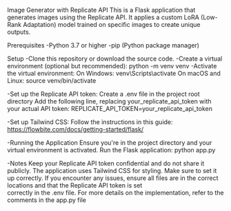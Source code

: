 Image Generator with Replicate API
This is a Flask application that generates images using the Replicate API. It applies a custom LoRA (Low-Rank Adaptation) model trained on specific images to create unique outputs.

Prerequisites
-Python 3.7 or higher
-pip (Python package manager)

Setup
-Clone this repository or download the source code.
-Create a virtual environment (optional but recommended):
  python -m venv venv
-Activate the virtual environment:
  On Windows: venv\Scripts\activate
  On macOS and Linux: source venv/bin/activate
  
-Set up the Replicate API token:
  Create a .env file in the project root directory
  Add the following line, replacing your_replicate_api_token with your actual API token:
    REPLICATE_API_TOKEN=your_replicate_api_token
    
-Set up Tailwind CSS:
  Follow the instructions in this guide: https://flowbite.com/docs/getting-started/flask/
  
-Running the Application
  Ensure you're in the project directory and your virtual environment is activated.
  Run the Flask application:
    python app.py
    
-Notes
  Keep your Replicate API token confidential and do not share it publicly.
  The application uses Tailwind CSS for styling. Make sure to set it up correctly.
  If you encounter any issues, ensure all files are in the correct locations and that the Replicate API token is set   
  correctly in the .env file.
  For more details on the implementation, refer to the comments in the app.py file
